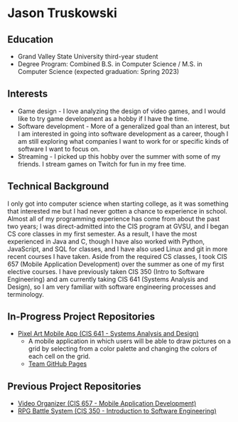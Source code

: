# Jason Truskowski
## Education
- Grand Valley State University third-year student
- Degree Program: Combined B.S. in Computer Science / M.S. in Computer Science (expected graduation: Spring 2023)

## Interests
* Game design - I love analyzing the design of video games, and I would like to try game development as a hobby if I have the time.
* Software development - More of a generalized goal than an interest, but I am interested in going into software development as a career, though I am still exploring what companies I want to work for or specific kinds of software I want to focus on.
* Streaming - I picked up this hobby over the summer with some of my friends. I stream games on Twitch for fun in my free time.

## Technical Background
I only got into computer science when starting college, as it was something that interested me but I had never gotten a chance to experience in school. Almost all of my programming experience has come from about the past two years; I was direct-admitted into the CIS program at GVSU, and I began CS core classes in my first semester.
As a result, I have the most experienced in Java and C, though I have also worked with Python, JavaScript, and SQL for classes, and I have also used Linux and git in more recent courses I have taken.
Aside from the required CS classes, I took CIS 657 (Mobile Application Development) over the summer as one of my first elective courses. I have previously taken CIS 350 (Intro to Software Engineering) and am currently taking CIS 641 (Systems Analysis and Design), so I am very familiar with software engineering processes and terminology.

## In-Progress Project Repositories
- [Pixel Art Mobile App (CIS 641 - Systems Analysis and Design)](https://github.com/NessXToJason/GVSU-CIS641-TEAM657)
  - A mobile application in which users will be able to draw pictures on a grid by selecting from a color palette and changing the colors of each cell on the grid.
  - [Team GitHub Pages](https://nessxtojason.github.io/GVSU-CIS641-TEAM657/)

## Previous Project Repositories
- [Video Organizer (CIS 657 - Mobile Application Development)](https://github.com/NessXToJason/VideoOrganizer)
- [RPG Battle System (CIS 350 - Introduction to Software Engineering)](https://github.com/NessXToJason/CIS-350-RPG-Battle-System)
